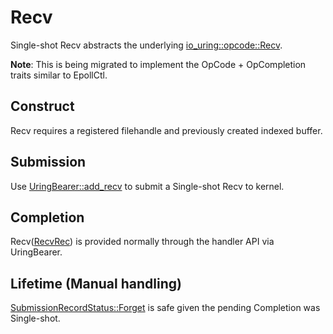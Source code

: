 # Recv

Single-shot Recv abstracts the underlying [io_uring::opcode::Recv](https://docs.rs/io-uring/latest/io_uring/opcode/struct.Recv.html).

**Note**: This is being migrated to implement the OpCode + OpCompletion traits similar to EpollCtl.

## Construct

Recv requires a registered filehandle and previously created indexed buffer.

## Submission

Use [UringBearer::add_recv] to submit a Single-shot Recv to kernel.

## Completion

Recv([RecvRec]) is provided normally through the handler API via UringBearer.

## Lifetime (Manual handling)

[SubmissionRecordStatus::Forget] is safe given the pending Completion was Single-shot.

[UringBearer::add_recv]: https://docs.rs/io-uring-bearer/latest/io_uring_bearer/struct.UringBearer.html#method.add_recv
[RecvRec]: https://docs.rs/io-uring-bearer/latest/io_uring_bearer/slab/struct.RecvRec.html
[SubmissionRecordStatus::Forget]: https://docs.rs/io-uring-bearer/latest/io_uring_bearer/completion/enum.SubmissionRecordStatus.html
